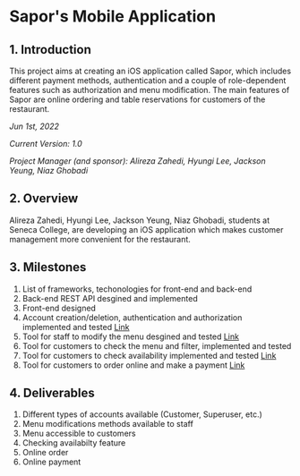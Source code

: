 # Sapor's Mobile Application

## 1. Introduction
This project aims at creating an iOS application called Sapor, which includes different payment methods, authentication and a couple of role-dependent features such as authorization and menu modification. The main features of Sapor are online ordering and table reservations for customers of the restaurant.

*Jun 1st, 2022*

*Current Version: 1.0*

*Project Manager (and sponsor): Alireza Zahedi, Hyungi Lee, Jackson Yeung, Niaz Ghobadi*

## 2. Overview
Alireza Zahedi, Hyungi Lee, Jackson Yeung, Niaz Ghobadi, students at Seneca College, are developing an iOS application which makes customer management more convenient for the restaurant.

## 3. Milestones
1. List of frameworks, techonologies for front-end and back-end
2. Back-end REST API desgined and implemented
3. Front-end designed
4. Account creation/deletion, authentication and authorization implemented and tested [Link](https://github.com/CAPSTONE-2022-2023/Group_22/blob/main/use_cases/create_account.md)
5. Tool for staff to modify the menu desgined and tested [Link](https://github.com/CAPSTONE-2022-2023/Group_22/blob/main/use_cases/modify_menu.md)
6. Tool for customers to check the menu and filter, implemented and tested
7. Tool for customers to check availability implemented and tested [Link](https://github.com/CAPSTONE-2022-2023/Group_22/blob/main/use_cases/table_reservations.md)
8. Tool for customers to order online and make a payment [Link](https://github.com/CAPSTONE-2022-2023/Group_22/blob/main/use_cases/online_ordering.md)

## 4. Deliverables
1. Different types of accounts available (Customer, Superuser, etc.)
2. Menu modifications methods available to staff
3. Menu accessible to customers
4. Checking availabilty feature
5. Online order
6. Online payment
